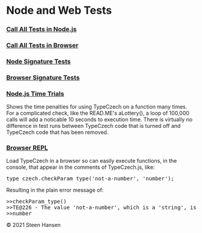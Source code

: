 
# Node and Web Tests

### [Call All Tests in Node.js](../test-collection/test-all-node.js)


### [Call All Tests in Browser](../test-collection/test-all-web.html)

### [Node Signature Tests](../test-collection/test-node-generative.js)

### [Browser Signature Tests](../test-collection/test-web-generative.html)


### [Node.js Time Trials](../time-trials/type-czech-on.js)
Shows the time penalties for using TypeCzech on a function many times. For a complicated check, like the READ.ME's aLottery(), a loop of 100,000 calls will add a noticable 10 seconds to execution time. There is virtually no difference in test runs between TypeCzech
code that is turned off and TypeCzech code that has been removed.

### [Browser REPL](../test-collection/repl.html)
Load TypeCzech in a browser so can easily execute functions, in the console, that appear in the comments of TypeCzech.js, like: 
<pre>
type_czech.checkParam_type('not-a-number', 'number');
</pre>

Resulting in the plain error message of:
<pre>
>>checkParam_type()
>>TE@226 - The value 'not-a-number', which is a 'string', is not a 'number'
>>number
</pre>

&copy; 2021 Steen Hansen

